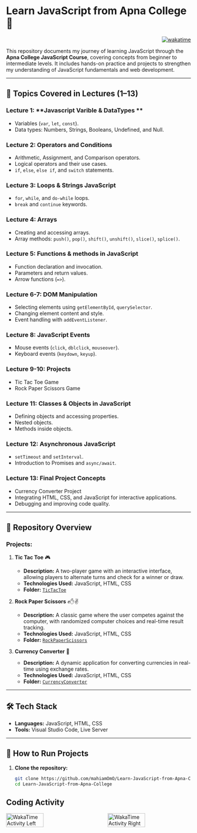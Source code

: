 # Learn JavaScript from Apna College 🚀
<div align="right">

[![wakatime](https://wakatime.com/badge/user/24cf1509-dfd7-4d4f-a090-e73a282d3353/project/b30c993e-2e15-475b-8e49-b77cf3f7522e.svg)](https://wakatime.com/badge/user/24cf1509-dfd7-4d4f-a090-e73a282d3353/project/b30c993e-2e15-475b-8e49-b77cf3f7522e)

</div>

This repository documents my journey of learning JavaScript through the **Apna College JavaScript Course**, covering concepts from beginner to intermediate levels. It includes hands-on practice and projects to strengthen my understanding of JavaScript fundamentals and web development.

---

## 🧠 Topics Covered in Lectures (1–13) 

### Lecture 1: **Javascript Varible & DataTypes **  
- Variables (`var`, `let`, `const`).  
- Data types: Numbers, Strings, Booleans, Undefined, and Null.  

### Lecture 2: **Operators and Conditions**  
- Arithmetic, Assignment, and Comparison operators.  
- Logical operators and their use cases.
- `if`, `else`, `else if`, and `switch` statements. 

### Lecture 3: **Loops & Strings JavaScript**  
- `for`, `while`, and `do-while` loops.  
- `break` and `continue` keywords.  

### Lecture 4: **Arrays**  
- Creating and accessing arrays.  
- Array methods: `push()`, `pop()`, `shift()`, `unshift()`, `slice()`, `splice()`.

 ### Lecture 5: **Functions & methods in JavaScript**  
- Function declaration and invocation.  
- Parameters and return values.  
- Arrow functions (`=>`).  

### Lecture 6-7: **DOM Manipulation**  
- Selecting elements using `getElementById`, `querySelector`.  
- Changing element content and style.  
- Event handling with `addEventListener`.  

### Lecture 8: **JavaScript Events**  
- Mouse events (`click`, `dblclick`, `mouseover`).  
- Keyboard events (`keydown`, `keyup`).

 ### Lecture 9-10: **Projects**  
- Tic Tac Toe Game
- Rock Paper Scissors Game

 ### Lecture 11: **Classes & Objects in JavaScript**  
- Defining objects and accessing properties.  
- Nested objects.  
- Methods inside objects.  

### Lecture 12: **Asynchronous JavaScript**  
- `setTimeout` and `setInterval`.  
- Introduction to Promises and `async/await`.  

### Lecture 13: **Final Project Concepts**  
- Currency Converter Project
- Integrating HTML, CSS, and JavaScript for interactive applications.  
- Debugging and improving code quality.  

---
## 📂 Repository Overview  

### Projects:
1. **Tic Tac Toe** 🎮  
   - **Description:** A two-player game with an interactive interface, allowing players to alternate turns and check for a winner or draw.  
   - **Technologies Used:** JavaScript, HTML, CSS  
   - **Folder:** [`TicTacToe`](https://github.com/mahiamOmO/Tic-Tac-Toe-Game)  

2. **Rock Paper Scissors** ✊✋✌️  
   - **Description:** A classic game where the user competes against the computer, with randomized computer choices and real-time result tracking.  
   - **Technologies Used:** JavaScript, HTML, CSS  
   - **Folder:** [`RockPaperScissors`](https://github.com/mahiamOmO/Rock-Paper-Scissors-Game)  

3. **Currency Converter** 💱  
   - **Description:** A dynamic application for converting currencies in real-time using exchange rates.  
   - **Technologies Used:** JavaScript, HTML, CSS  
   - **Folder:** [`CurrencyConverter`](https://github.com/mahiamOmO/Currency-Converter)  

---

## 🛠️ Tech Stack

- **Languages:** JavaScript, HTML, CSS  
- **Tools:** Visual Studio Code, Live Server  

---

## 🔧 How to Run Projects

1. **Clone the repository:**
   ```bash
   git clone https://github.com/mahiamOmO/Learn-JavaScript-from-Apna-College.git
   cd Learn-JavaScript-from-Apna-College


## Coding Activity

<div style="display: flex; justify-content: space-between; align-items: center;">
  <img src="assets/image1.png" alt="WakaTime Activity Left" style="width: 45%; height: auto;" />
  <img src="assets/image2.png" alt="WakaTime Activity Right" style="width: 45%; height: auto;" />
</div>


